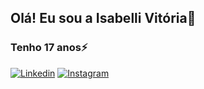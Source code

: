 ## Olá! Eu sou a Isabelli Vitória🥀
### Tenho 17 anos⚡ 

[![Linkedin](https://img.shields.io/badge/LinkedIn-0077B5?style=for-the-badge&logo=linkedin&logoColor=white
)](https://www.linkedin.com/in/isabelli-vit%C3%B3ria-37514a20b/)
[![Instagram](https://img.shields.io/badge/Instagram-E4405F?style=for-the-badge&logo=instagram&logoColor=white
)](https://www.instagram.com/unow.iv/?next=%2F)
